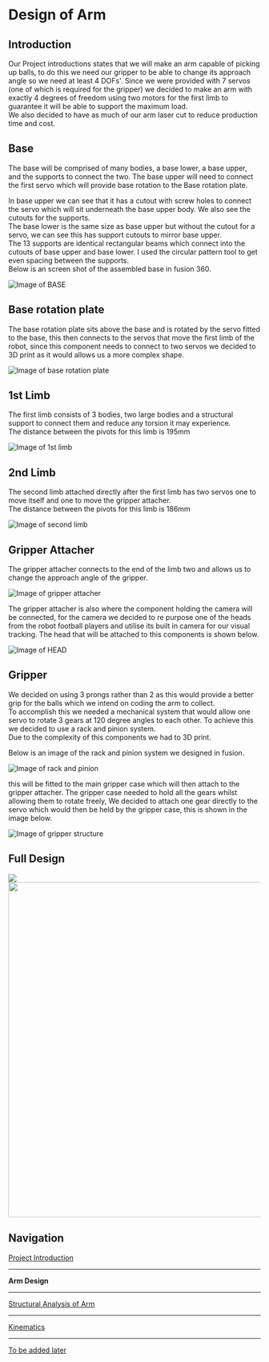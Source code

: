 # Design of Arm  

## Introduction 
 
Our Project introductions states that we will make an arm capable of picking up balls, to do this we need our gripper to be able to change its approach angle so we need at least 4 DOFs'. Since we were provided with 7 servos (one of which is required for the gripper) we decided to make an arm with exactly 4 degrees of freedom using two motors for the first limb to guarantee it will be able to support the maximum load.  
We also decided to have as much of our arm laser cut to reduce production time and cost.  

## Base

The base will be comprised of many bodies, a base lower, a base upper, and the supports to connect the two. The base upper will need to connect the first servo which will provide base rotation to the Base rotation plate.  

In base upper we can see that it has a cutout with screw holes to connect the servo which will sit underneath the base upper body. We also see the cutouts for the supports.  
The base lower is the same size as base upper but without the cutout for a servo, we can see this has support cutouts to mirror base upper.  
The 13 supports are identical rectangular beams which connect into the cutouts of base upper and base lower. I used the circular pattern tool to get even spacing between the supports.  
Below is an screen shot of the assembled base in fusion 360.  

![Image of BASE](https://raw.githubusercontent.com/AandJ/ROCO224/master/IMAGES/Base.PNG "Image of BASE")

## Base rotation plate

The base rotation plate sits above the base and is rotated by the servo fitted to the base, this then connects to the servos that move the first limb of the robot, since this component needs to connect to two servos we decided to 3D print as it would allows us a more complex shape.  

![Image of base rotation plate](https://raw.githubusercontent.com/AandJ/ROCO224/master/IMAGES/Base_ROTPlate.PNG "Image of base rotation plate")

## 1st Limb

The first limb consists of 3 bodies, two large bodies and a structural support to connect them and reduce any torsion it may experience.  
The distance between the pivots for this limb is 195mm  

![Image of 1st limb](https://raw.githubusercontent.com/AandJ/ROCO224/master/IMAGES/LIMB1.PNG "Image of 1st limb")

## 2nd Limb

The second limb attached directly after the first limb has two servos one to move itself and one to move the gripper attacher.  
The distance between the pivots for this limb is 186mm  

![Image of second limb](https://raw.githubusercontent.com/AandJ/ROCO224/master/IMAGES/LIMB2.PNG "Image of second limb")

## Gripper Attacher

The gripper attacher connects to the end of the limb two and allows us to change the approach angle of the gripper.  

![Image of gripper attacher](https://raw.githubusercontent.com/AandJ/ROCO224/master/IMAGES/Gripper_Attacher.PNG "Image of gripper attacher")

The gripper attacher is also where the component holding the camera will be connected, for the camera we decided to re purpose one of the heads from the robot football players and utilise its built in camera for our visual tracking. The head that will be attached to this components is shown below.  

![Image of HEAD](https://raw.githubusercontent.com/AandJ/ROCO224/master/IMAGES/HEAD.PNG "Image of HEAD")

## Gripper

We decided on using 3 prongs rather than 2 as this would provide a better grip for the balls which we intend on coding the arm to collect.  
To accomplish this we needed a mechanical system that would allow one servo to rotate 3 gears at 120 degree angles to each other. To achieve this we decided to use a rack and pinion system.  
Due to the complexity of this components we had to 3D print.  

Below is an image of the rack and pinion system we designed in fusion.  

![Image of rack and pinion](https://raw.githubusercontent.com/AandJ/ROCO224/master/IMAGES/RackAndPinion.PNG "Image of rack and pinion")

this will be fitted to the main gripper case which will then attach to the gripper attacher. The gripper case needed to hold all the gears whilst allowing them to rotate freely, We decided to attach one gear directly to the servo which would then be held by the gripper case, this is shown in the image below.  

![Image of gripper structure](https://raw.githubusercontent.com/AandJ/ROCO224/master/IMAGES/GripperStructure.PNG "Image of gripper structure")

## Full Design

<img src="https://raw.githubusercontent.com/AandJ/ROCO224/master/IMAGES/FULL.PNG"/> <img src="https://raw.githubusercontent.com/AandJ/ROCO224/master/IMAGES/FULL_animated.gif" height="668"/>  

## Navigation
[Project Introduction](https://github.com/AandJ/ROCO224/blob/master/ProjectIntroduction.md)  
***
__Arm Design__  
***
[Structural Analysis of Arm](https://github.com/AandJ/ROCO224/blob/master/ArmAnalysis.md)  
***
[Kinematics](https://github.com/AandJ/ROCO224/blob/master/kinematics.md)  
***
[To be added later](https://github.com/AandJ/ROCO224/blob/master/NAME.md)  

